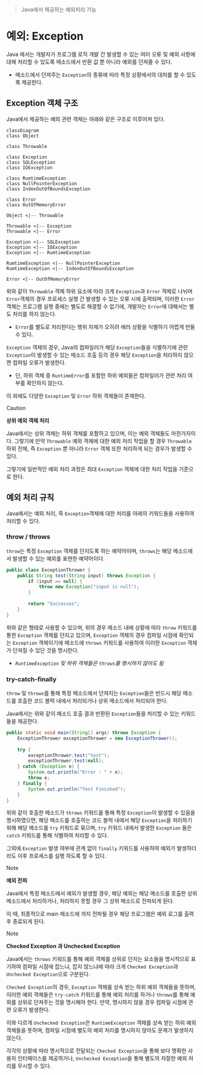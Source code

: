 > Java에서 제공하는 예외처리 기능

# 예외: Exception
Java 에서는 개발자가 프로그램 로직 개발 간 발생할 수 있는 여러 오류 및 예외 사항에 대해 처리할 수 있도록 메소드에서 반환 값 뿐 아니라 예외를 던져줄 수 있다.
- 메소드에서 던져주는 `Exception`의 종류에 따라 특정 상황에서의 대처를 할 수 있도록 제공한다.
## Exception 객체 구조
Java에서 제공하는 예외 관련 객체는 아래와 같은 구조로 이루어져 있다.
```mermaid
classDiagram
class Object

class Throwable

class Exception
class SQLException
class IOException

class RumtimeException
class NullPointerException
class IndexOutOfBoundsException

class Error
class OutOfMemoryError

Object <|-- Throwable

Throwable <|-- Exception
Throwable <|-- Error

Exception <|-- SQLException
Exception <|-- IOException
Exception <|-- RumtimeException

RumtimeException <|-- NullPointerException
RumtimeException <|-- IndexOutOfBoundsException

Error <|-- OutOfMemoryError

```
위와 같이 `Throwable` 객체 하위 요소에 따라 크게 `Exception`과 `Error` 객체로 나뉘며 `Error`객체의 경우 프로세스 실행 간 발생할 수 있는 오류 시에 출력되며, 이러한 `Error` 객체는 프로그램 실행 중에는 별도로 해결할 수 없기에, 개발자는 `Error`에 대해서는 별도 처리를 하지 않는다.
- `Error`를 별도로 처리한다는 행위 자체가 오히려 에러 상황을 식별하기 어렵게 만들 수 있다.

`Exception` 객체의 경우, Java의 컴파일러가 해당 `Exception`들을 식별하기에 관련 `Exception`이 발생할 수 있는 메소드 호출 등의 경우 해당 `Exception`을 처리하지 않으면 컴파일 오류가 발생한다.
- 단, 하위 객체 중 `RuntimeError`를 포함한 하위 예외들은 컴파일러가 관련 처리 여부를 확인하지 않는다.

이 외에도 다양한 `Exception` 및 `Error` 하위 객체들이 존재한다.

> [!CAUTION]
> **상위 예외 객체 처리**
> 
> Java에서는 상위 객체는 하위 객체를 포함하고 있으며, 이는 예외 객체들도 마찬가지이다. 그렇기에 만약 `Throwable` 예외 객체에 대한 예외 처리 작업을 할 경우 `Throwable` 하위 전체, 즉 `Exception` 뿐 아니라 `Error` 객체 또한 처리하게 되는 경우가 발생할 수 있다.
> 
> 그렇기에 일반적인 예외 처리 과정은 최대 `Exception` 객체에 대한 처리 작업을 기준으로 한다.

## 예외 처리 규칙
Java에서는 예외 처리, 즉 `Exception`객체에 대한 처리를 아래의 키워드들을 사용하여 처리할 수 있다.
### throw / throws
`throw`는 특정 `Exception` 객체를 던지도록 하는 예약어이며, `throws`는 해당 메소드에서 발생할 수 있는 예외를 표현한 예약어이다.
```java
public class ExceptionThrower {  
    public String test(String input) throws Exception {  
        if (input == null) {  
            throw new Exception("input is null");  
        }  
  
        return "Successes";  
    }  
}
```
위와 같은 형태로 사용할 수 있으며, 위의 경우 메소드 내에 상황에 따라 `throw` 키워드를 통한 `Exception` 객체를 던지고 있으며, `Exception` 객체의 경우 컴파일 시점에 확인되는 `Exception` 객체이기에 메소드에 `throws` 키워드를 사용하여 이러한 `Exception` 객체가 던져질 수 있단 것을 명시한다.
- *`RuntimeException` 및 하위 객체들은 `throws`를 명시하지 않아도 됨*
### try-catch-finally
`throw` 및 `throws`를 통해 특정 메소드에서 던져지는 `Exception`들은 반드시 해당 메소드를 호출한 코드 블럭 내에서 처리되거나 상위 메소드에서 처리되야 한다.

Java에서는 위와 같이 메소드 호출 결과 반환된 `Exception`들을 처리할 수 있는 키워드들을 제공한다.
```java
public static void main(String[] args) throws Exception {  
    ExceptionThrower exceptionThrower = new ExceptionThrower();  
  
    try {  
        exceptionThrower.test("test");  
        exceptionThrower.test(null);  
    } catch (Exception e) {  
        System.out.println("Error : " + e);  
        throw e;  
    } finally {  
        System.out.println("Test Finished");  
    }  
}
```
위와 같이 호출한 메소드가 `throws` 키워드를 통해 특정 `Exception`이 발생할 수 있음을 명시하였으면, 해당 메소드를 호출하는 코드 블럭 내에서 해당 `Exception`을 처리하기 위해 해당 메소드를 `try` 키워드로 묶으며, `try` 키워드 내에서 발생한 `Exception` 들은 `catch` 키워드를 통해 식별하여 처리할 수 있다.

그외에 `Exception` 발생 여부에 관계 없이 `finally` 키워드를 사용하여 예외가 발생하더라도 이후 프로세스를 실행 하도록 할 수 있다.

> [!NOTE]
> **예외 전파**
> 
> Java에서 특정 메소드에서 예외가 발생할 경우, 해당 예외는 해당 메소드를 호출한 상위 메소드에서 처리하거나, 처리하지 못할 경우 그 상위 메소드로 전파되게 된다.
> 
> 이 때, 최종적으로 main 메소드에 까지 전파될 경우 해당 프로그램은 예외 로그를 출력 후 종료되게 된다.

> [!NOTE]
> **Checked Exception 과 Unchecked Exception**
> 
> Java에서는 `throws` 키워드를 통해 예외 객체를 상위로 던지는 요소들을 명시적으로 표기하여 컴파일 시점에 잡느냐, 잡지 않느냐에 따라 크게 `Checked Exception`과 `Unchecked Exception`으로 구분된다.
> 
> `Checked Exception`의 경우, `Exception` 객체를 상속 받는 하위 예외 객체들을 뜻하며, 이러한 예외 객체들은 `try-catch` 키워드를 통해 예외 처리를 하거나 `throws`를 통해 예외를 상위로 던져주는 것을 명시해야 한다. 만약, 명시하지 않을 경우 컴파일 시점에 관련 오류가 발생한다.
> 
> 이와 다르게 `Unchecked Exception`은 `RuntimeException` 객체를 상속 받는 하위 예외 객체들을 뜻하며, 컴파일 시점에 별도의 예외 처리를 명시하지 않아도 문제가 발생하지 않는다.
> 
> 각각의 상황에 따라 명시적으로 전달되는 `Checked Exception`을 통해 보다 명확한 사용자 인터페이스를 제공하거나, `Unchecked Exception`을 통해 별도의 자잘한 예외 처리를 무시할 수 있다.